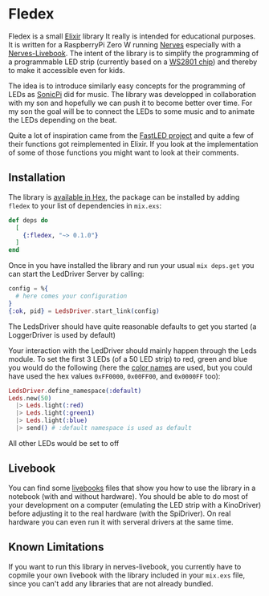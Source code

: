 # Fledex

Fledex is a small [Elixir](https://elixir-lang.org/) library It really is intended for educational purposes.
It is written for a RaspberryPi Zero W running [Nerves](https://nerves-project.org/) especially with a [Nerves-Livebook](https://hexdocs.pm/nerves/getting-started.html#nerves-livebook). 
The intent of the library is to simplify the programming of a programmable LED strip (currently based on a [WS2801 chip](https://cdn-shop.adafruit.com/datasheets/WS2801.pdf)) and thereby to make it accessible even for kids.

The idea is to introduce similarly easy concepts for the programming of LEDs as [SonicPi](https://sonic-pi.net/) did for music. The library was developped in collaboration with my son and hopefully we can push it to become better over time. For my son the goal will be to connect the LEDs to some music and to animate the LEDs depending on the beat.

Quite a lot of inspiration came from the [FastLED project](http://fastled.io/) and quite a few of their functions got reimplemented in Elixir. If you look at the implementation of some of those functions you might want to look at their comments.

## Installation

The library is [available in Hex](https://hex.pm/packages/fledex), the package can be installed
by adding `fledex` to your list of dependencies in `mix.exs`:

```elixir
def deps do
  [
    {:fledex, "~> 0.1.0"}
  ]
end
```

Once in you have installed the library and run your usual `mix deps.get` you can start the LedDriver Server by calling:
```elixir
config = %{
  # here comes your configuration
}
{:ok, pid} = LedsDriver.start_link(config)
```

The LedsDriver should have quite reasonable defaults to get you started (a LoggerDriver is used by default)

Your interaction with the LedDriver should mainly happen through the Leds module. To set the first 3 LEDs (of a 50 LED strip) to red, green and blue you would do the following (here the [color names](https://www.ditig.com/256-colors-cheat-sheet) are used, but you could have used the hex values `0xFF0000`, `0x00FF00`, and `0x0000FF` too):
```elixir
LedsDriver.define_namespace(:default)
Leds.new(50)
  |> Leds.light(:red)
  |> Leds.light(:green1) 
  |> Leds.light(:blue)
  |> send() # :default namespace is used as default
```
All other LEDs would be set to off

## Livebook
You can find some [livebooks](livebooks/README.md) files that show you how to use the library in a notebook (with and without hardware). You should be able to do most of your development on a computer (emulating the LED strip with a KinoDriver) before adjusting it to the real hardware (with the SpiDriver). On real hardware you can even run it with serveral drivers at the same time.

## Known Limitations
If you want to run this library in nerves-livebook, you currently have to copmile your own livebook with the library included in your `mix.exs` file, since you can't add any libraries that are not already bundled.